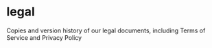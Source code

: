 # legal
Copies and version history of our legal documents, including Terms of Service and Privacy Policy
